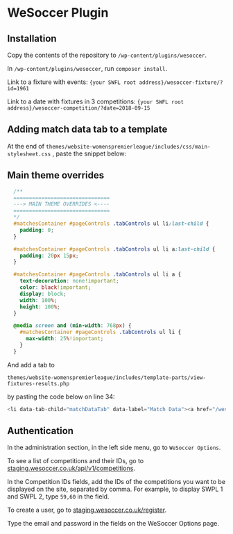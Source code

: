 # WeSoccer Plugin

## Installation

Copy the contents of the repository to `/wp-content/plugins/wesoccer`.


In `/wp-content/plugins/wesoccer`, run `composer install`.

Link to a fixture with events: `{your SWFL root address}/wesoccer-fixture/?id=1961`

Link to a date with fixtures in 3 competitions: `{your SWFL root address}/wesoccer-competition/?date=2018-09-15`


## Adding match data tab to a template

At the end of `themes/website-womenspremierleague/includes/css/main-stylesheet.css` , paste the snippet below:


## Main theme overrides

```css
  /**
  ===============================
  ---> MAIN THEME OVERRIDES <----
  ===============================
  */
  #matchesContainer #pageControls .tabControls ul li:last-child {
    padding: 0;
  }

  #matchesContainer #pageControls .tabControls ul li a:last-child {
    padding: 20px 15px;
  }

  #matchesContainer #pageControls .tabControls ul li a {
    text-decoration: none!important;
    color: black!important;
    display: block;
    width: 100%;
    height: 100%;
  }

  @media screen and (min-width: 768px) {
    #matchesContainer #pageControls .tabControls ul li {
      max-width: 25%!important;
    }
  }
```

And add a tab to 

`themes/website-womenspremierleague/includes/template-parts/view-fixtures-results.php`

by pasting the code below on line 34:

```php
<li data-tab-child="matchDataTab" data-label="Match Data"><a href="/wesoccer-competition/?date=<?php echo date('Y-m-d') ?>">Match Data</a></li>
```

## Authentication

In the administration section, in the left side menu, go to `WeSoccer Options`.

To see a list of competitions and their IDs, go to [staging.wesoccer.co.uk/api/v1/competitions](https://staging.wesoccer.co.uk/api/v1/competitions).

In the Competition IDs fields, add the IDs of the competitions you want to be displayed on the site, separated by comma. For example, to display SWPL 1 and SWPL 2, type `59,60` in the field.

To create a user, go to [staging.wesoccer.co.uk/register](https://staging.wesoccer.co.uk/register).

Type the email and password in the fields on the WeSoccer Options page.